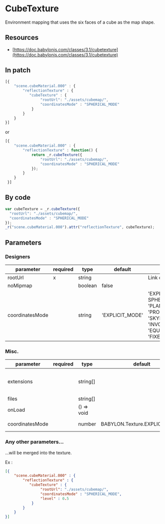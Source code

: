 # CubeTexture

Environment mapping that uses the six faces of a cube as the map shape.

## Resources
* [https://doc.babylonjs.com/classes/3.1/cubetexture](https://doc.babylonjs.com/classes/3.1/cubetexture)

## In patch

```js
[{
    "scene.cubeMaterial.000" : {
        "reflectionTexture" : {
           "cubeTexture" : {
                "rootUrl": "./assets/cubemap/",
                "coordinatesMode" : "SPHERICAL_MODE"
            }
        }
    }
}]
```
or
```js
[{
    "scene.cubeMaterial.000" : {
        "reflectionTexture" : function() {
            return _r.cubeTexture({
                "rootUrl": "./assets/cubemap/",
                "coordinatesMode" : "SPHERICAL_MODE"
            });
        }
    }
 }]
```

## By code
```js
var cubeTexture = _r.cubeTexture({
  "rootUrl": "./assets/cubemap/",
  "coordinatesMode" : "SPHERICAL_MODE"
});
_r("scene.cubeMaterial.000").attr("reflectionTexture", cubeTexture);
```

## Parameters

### Designers
parameter | required | type | default | description
----------|----------|------|---------|------------
rootUrl          | x  | string           | | Link of the texture
noMipmap         |    | boolean          | false | 
coordinatesMode  |    | string           | 'EXPLICIT_MODE' | 'EXPLICIT_MODE', SPHERICAL_MODE', 'PLANAR_MODE', 'CUBIC_MODE', 'PROJECTION_MODE', 'SKYBOX_MODE', 'INVCUBIC_MODE', 'EQUIRECTANGULAR_MODE', 'FIXED_EQUIRECTANGULAR_MODE'   

### Misc.
parameter | required | type | default | description
----------|----------|------|---------|------------
extensions       |    | string[]                                | | The cube texture extensions. The defaults extensions are : [_px.jpg, _py.jpg, _pz.jpg, _nx.jpg, _ny.jpg, _nz.jpg]
files            |    | string[]                                | | 
onLoad           |    | () => void                              | | Callback
coordinatesMode  |    | number | BABYLON.Texture.EXPLICIT_MODE  | ex : BABYLON.Texture.SPHERICAL_MODE

### Any other parameters...
...will be merged into the texture.

Ex :
```json
[{
    "scene.cubeMaterial.000" : {
        "reflectionTexture" : {
           "cubeTexture" : {
                "rootUrl": "./assets/cubemap/",
                "coordinatesMode" : "SPHERICAL_MODE",
                "level" : 0.5
            }
        }
    }
}]
```